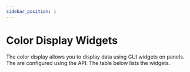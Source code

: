 ```yaml
---
sidebar_position: 1
---
```


# Color Display Widgets

The color display allows you to display data using GUI widgets on panels. The are configured using the API.  The table below lists the widgets.